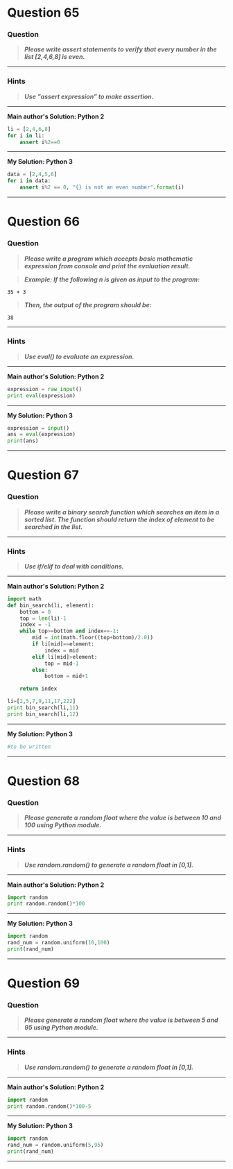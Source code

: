 
# Question 65

### **Question**

>***Please write assert statements to verify that every number in the list [2,4,6,8] is even.***


----------------------
### Hints
> ***Use "assert expression" to make assertion.***

----------------------

**Main author's Solution: Python 2**
```python
li = [2,4,6,8]
for i in li:
    assert i%2==0
```
----------------
**My Solution: Python 3**
```python
data = [2,4,5,6]
for i in data:
    assert i%2 == 0, "{} is not an even number".format(i)
```
---------------------


# Question 66

### **Question**

>***Please write a program which accepts basic mathematic expression from console and print the evaluation result.***

>***Example:
If the following n is given as input to the program:***
```
35 + 3
```
>***Then, the output of the program should be:***
```
38
```

----------------------
### Hints
> ***Use eval() to evaluate an expression.***

----------------------

**Main author's Solution: Python 2**
```python
expression = raw_input()
print eval(expression)
```
----------------
**My Solution: Python 3**
```python
expression = input()
ans = eval(expression)
print(ans)
```
---------------------

# Question 67

### **Question**

>***Please write a binary search function which searches an item in a sorted list. The function should return the index of element to be searched in the list.***

----------------------
### Hints
>***Use if/elif to deal with conditions.***

----------------------

**Main author's Solution: Python 2**
```python
import math
def bin_search(li, element):
    bottom = 0
    top = len(li)-1
    index = -1
    while top>=bottom and index==-1:
        mid = int(math.floor((top+bottom)/2.0))
        if li[mid]==element:
            index = mid
        elif li[mid]>element:
            top = mid-1
        else:
            bottom = mid+1

    return index

li=[2,5,7,9,11,17,222]
print bin_search(li,11)
print bin_search(li,12)

```
----------------
**My Solution: Python 3**
```python
#to be written

```
---------------------


# Question 68

### **Question**

>***Please generate a random float where the value is between 10 and 100 using Python module.***

----------------------
### Hints
> ***Use random.random() to generate a random float in [0,1].***

----------------------

**Main author's Solution: Python 2**
```python
import random
print random.random()*100
```
----------------
**My Solution: Python 3**
```python
import random
rand_num = random.uniform(10,100)
print(rand_num)
```
---------------------



# Question 69

### **Question**

>***Please generate a random float where the value is between 5 and 95 using Python module.***


----------------------
### Hints
> ***Use random.random() to generate a random float in [0,1].***

----------------------

**Main author's Solution: Python 2**
```python
import random
print random.random()*100-5
```
----------------
**My Solution: Python 3**
```python
import random
rand_num = random.uniform(5,95)
print(rand_num)
```
---------------------


